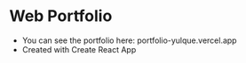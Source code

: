 
# Web Portfolio 
* You can see the portfolio here: portfolio-yulque.vercel.app
* Created with Create React App

